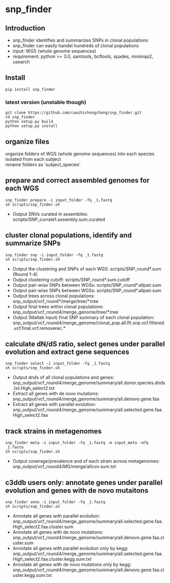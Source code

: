 # snp_finder
## Introduction
* snp_finder identifies and summarizes SNPs in clonal populations
* snp_finder can easily handel hundreds of clonal populations
* input: WGS (whole genome sequences)
* requirement: python >= 3.0, samtools, bcftools, spades, minimap2, usearch
## Install
`pip install snp_finder`
### latest version (unstable though)
`git clone https://github.com/caozhichongchong/snp_finder.git `\
`cd snp_finder`\
`python setup.py build`\
`python setup.py install`
## organize files
organize folders of WGS (whole genome sequences) into each species isolated from each subject\
rename folders as 'subject_species'
## prepare and correct assembled genomes for each WGS
`snp_finder prepare -i input_folder -fq _1.fastq`\
`sh scripts/snp_finder.sh`
* Output SNVs curated in assemblies: scripts/SNP_currate1.assembly.sum.curated
## cluster clonal populations, identify and summarize SNPs
`snp_finder snp -i input_folder -fq _1.fastq`\
`sh scripts/snp_finder.sh`
* Output the clustering and SNPs of each WGS: scripts/SNP_round*.sum (Round 1-4)
* Output clustering cutoff: scripts/SNP_round*.sum.cutoff
* Output pair-wise SNPs between WGSs: scripts/SNP_round*.allpair.sum
* Output pair-wise SNPs between WGSs: scripts/SNP_round*.allpair.sum
* Output trees across clonal populations: snp_output/vcf_round*/merge/tree/*.tree
* Output final trees within clonal populations: snp_output/vcf_round4/merge_genome/tree/*.tree
* Output (Matlab input) final SNP summary of each clonal population: snp_output/vcf_round4/merge_genome/clonal_pop.all.flt.snp.vcf.filtered.vcf.final.vcf.removerec.*
## calculate dN/dS ratio, select genes under parallel evolution and extract gene sequences
`snp_finder select -i input_folder -fq _1.fastq`\
`sh scripts/snp_finder.sh`
* Output dnds of all clonal populations and genes: snp_output/vcf_round4/merge_genome/summary/all.donor.species.dnds.txt.High_select2.txt
* Extract all genes with de novo mutations: snp_output/vcf_round4/merge_genome/summary/all.denovo.gene.faa
* Extract all genes with parallel evolution: snp_output/vcf_round4/merge_genome/summary/all.selected.gene.faa.High_select2.faa
## track strains in metagenomes
`snp_finder meta -i input_folder -fq _1.fastq -m input_meta -mfq _1.fasta`\
`sh scripts/snp_finder.sh`
* Output coverage/prevalence and of each strain across metagenomes: snp_output/vcf_round4/MG/merge/allcov.sum.txt
## c3ddb users only: annotate genes under parallel evolution and genes with de novo mutaitons
`snp_finder anno -i input_folder -fq _1.fastq`\
`sh scripts/snp_finder.sh`
* Annotate all genes with parallel evolution: snp_output/vcf_round4/merge_genome/summary/all.selected.gene.faa.High_select2.faa.cluster.sum
* Annotate all genes with de novo mutations: snp_output/vcf_round4/merge_genome/summary/all.denovo.gene.faa.cluster.sum
* Annotate all genes with parallel evolution only by kegg: snp_output/vcf_round4/merge_genome/summary/all.selected.gene.faa.High_select2.faa.cluster.kegg.sum.txt
* Annotate all genes with de novo mutations only by kegg: snp_output/vcf_round4/merge_genome/summary/all.denovo.gene.faa.cluster.kegg.sum.txt
